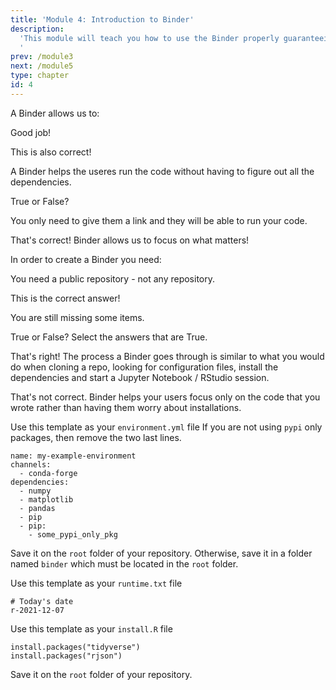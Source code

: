 ```yaml
---
title: 'Module 4: Introduction to Binder'
description:
  'This module will teach you how to use the Binder properly guaranteeing reproducibility of your notebooks and repositories.
  '
prev: /module3
next: /module5
type: chapter
id: 4
---
```


<exercise id="0" title="Learning Outcomes" type="slides">

<slides source="chapter4_00_learning_outcomes">
</slides>

</exercise>

<exercise id="1" title="Introduction to Binder" type="slides">

<slides source="chapter4_01_introduction_to_binder">
</slides>

</exercise>

<exercise id="2" title="Trivia Time!">

A Binder allows us to:

<choice id="1">
<opt text="Reproduce the environment we are working in and allow others to run our Jupyter Notebooks or R scripts."  correct="true">

Good job!

</opt>

<opt text="Deploy code, graphs, and text and allow others to run our code." correct = "true">

This is also correct!

</opt>

<opt text="Teach the users of our code how to install dependencies">

A Binder helps the useres run the code without having to figure out all the dependencies.

</opt>
</choice>

True or False?

<choice id="2">
<opt text= "Sharing a Binder repository with another user is complicated" >

You only need to give them a link and they will be able to run your code.

</opt>

<opt text="With Binder, you can spend the time understanding the code rather than  understanding how to set up the environment to run the code." correct="true">

That's correct! Binder allows us to focus on what matters!

</opt>

</choice>

</exercise>

<exercise id="3" title="What Does a Binder Need?" type="slides">

<slides source="chapter4_02_what_does_a_binder_repo_need">
</slides>

</exercise>

<exercise id="4" title="Trivia Time!">

In order to create a Binder you need:

<choice id="1">
<opt text="Any Git repository, a file to share, a password.">

You need a public repository - not any repository.

</opt>

<opt text="A public Git repository, a file to share, security measures, and configuration files, a Binder Hub" correct="true">

This is the correct answer!

</opt>

<opt text="A file to share, security measures, a Binder Hub">

You are still missing some items.

</opt>
</choice>

True or False? Select the answers that are True.

<choice id="2">
<opt text= "Binder mimics human behaviour in how we clone our repositories." correct="true">

That's right! The process a Binder goes through is similar to what you would do when cloning a repo, looking for configuration files, install the dependencies and start a Jupyter Notebook / RStudio session.

</opt>

<opt text="With Binder, your users have to write a lot of configuration files before being able to see your work.">

That's not correct. Binder helps your users focus only on the code that you wrote rather than having them worry about installations.

</opt>

</choice>

</exercise>



<exercise id="5" title="Setting Up a Python Binder" type="slides">

<slides source="chapter4_03_python_repository">
</slides>

</exercise>

<exercise id="6" title="environment.yml template" >

Use this template as your `environment.yml` file
If you are not using `pypi` only packages, then remove the two last lines.

```
name: my-example-environment
channels:
  - conda-forge
dependencies:
  - numpy
  - matplotlib
  - pandas
  - pip
  - pip:
    - some_pypi_only_pkg
```

Save it on the `root` folder of your repository. Otherwise, save it in a folder named `binder` which must be located in the `root` folder.

</exercise>

<exercise id="7" title="Setting Up an R Binder" type="slides">

<slides source="chapter4_04_R_repository">
</slides>

</exercise>

<exercise id="8" title="runtime.txt and install.R template" >

Use this template as your `runtime.txt` file

```
# Today's date
r-2021-12-07
```

Use this template as your `install.R` file

```
install.packages("tidyverse")
install.packages("rjson")
```

Save it on the `root` folder of your repository.

</exercise>

<exercise id="9" title="Summary and Conclusions" type="slides">

<slides source="chapter4_05_summary_and_conclusions">
</slides>

</exercise>
